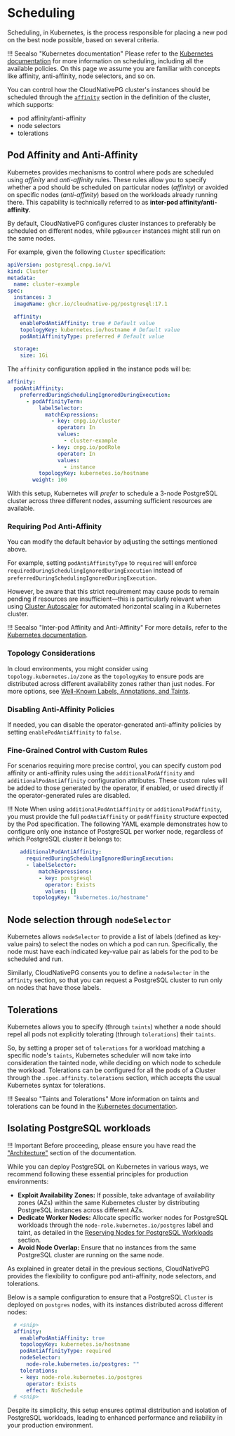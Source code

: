 # Scheduling

Scheduling, in Kubernetes, is the process responsible for placing a new pod on
the best node possible, based on several criteria.

!!! Seealso "Kubernetes documentation"
    Please refer to the
    [Kubernetes documentation](https://kubernetes.io/docs/concepts/scheduling-eviction/)
    for more information on scheduling, including all the available policies. On
    this page we assume you are familiar with concepts like affinity,
    anti-affinity, node selectors, and so on.

You can control how the CloudNativePG cluster's instances should be
scheduled through the [`affinity`](cloudnative-pg.v1.md#postgresql-cnpg-io-v1-AffinityConfiguration)
section in the definition of the cluster, which supports:

- pod affinity/anti-affinity
- node selectors
- tolerations

## Pod Affinity and Anti-Affinity

Kubernetes provides mechanisms to control where pods are scheduled using
*affinity* and *anti-affinity* rules. These rules allow you to specify whether
a pod should be scheduled on particular nodes (*affinity*) or avoided on
specific nodes (*anti-affinity*) based on the workloads already running there.
This capability is technically referred to as **inter-pod
affinity/anti-affinity**.

By default, CloudNativePG configures cluster instances to preferably be
scheduled on different nodes, while `pgBouncer` instances might still run on
the same nodes.

For example, given the following `Cluster` specification:

```yaml
apiVersion: postgresql.cnpg.io/v1
kind: Cluster
metadata:
  name: cluster-example
spec:
  instances: 3
  imageName: ghcr.io/cloudnative-pg/postgresql:17.1

  affinity:
    enablePodAntiAffinity: true # Default value
    topologyKey: kubernetes.io/hostname # Default value
    podAntiAffinityType: preferred # Default value

  storage:
    size: 1Gi
```

The `affinity` configuration applied in the instance pods will be:

```yaml
affinity:
  podAntiAffinity:
    preferredDuringSchedulingIgnoredDuringExecution:
      - podAffinityTerm:
          labelSelector:
            matchExpressions:
              - key: cnpg.io/cluster
                operator: In
                values:
                  - cluster-example
              - key: cnpg.io/podRole
                operator: In
                values:
                  - instance
          topologyKey: kubernetes.io/hostname
        weight: 100
```

With this setup, Kubernetes will *prefer* to schedule a 3-node PostgreSQL
cluster across three different nodes, assuming sufficient resources are
available.

### Requiring Pod Anti-Affinity

You can modify the default behavior by adjusting the settings mentioned above.

For example, setting `podAntiAffinityType` to `required` will enforce
`requiredDuringSchedulingIgnoredDuringExecution` instead of
`preferredDuringSchedulingIgnoredDuringExecution`.

However, be aware that this strict requirement may cause pods to remain pending
if resources are insufficient—this is particularly relevant when using [Cluster Autoscaler](https://github.com/kubernetes/autoscaler/tree/master/cluster-autoscaler) <!-- wokeignore:rule=master -->
for automated horizontal scaling in a Kubernetes cluster.

!!! Seealso "Inter-pod Affinity and Anti-Affinity"
    For more details, refer to the [Kubernetes documentation](https://kubernetes.io/docs/concepts/scheduling-eviction/assign-pod-node/#inter-pod-affinity-and-anti-affinity).

### Topology Considerations

In cloud environments, you might consider using `topology.kubernetes.io/zone`
as the `topologyKey` to ensure pods are distributed across different
availability zones rather than just nodes. For more options, see
[Well-Known Labels, Annotations, and Taints](https://kubernetes.io/docs/reference/labels-annotations-taints/).

### Disabling Anti-Affinity Policies

If needed, you can disable the operator-generated anti-affinity policies by
setting `enablePodAntiAffinity` to `false`.

### Fine-Grained Control with Custom Rules

For scenarios requiring more precise control, you can specify custom pod
affinity or anti-affinity rules using the `additionalPodAffinity` and
`additionalPodAntiAffinity` configuration attributes. These custom rules will
be added to those generated by the operator, if enabled, or used directly if
the operator-generated rules are disabled.

!!! Note
    When using `additionalPodAntiAffinity` or `additionalPodAffinity`, you must
    provide the full `podAntiAffinity` or `podAffinity` structure expected by the
    Pod specification. The following YAML example demonstrates how to configure
    only one instance of PostgreSQL per worker node, regardless of which PostgreSQL
    cluster it belongs to:

```yaml
    additionalPodAntiAffinity:
      requiredDuringSchedulingIgnoredDuringExecution:
      - labelSelector:
          matchExpressions:
          - key: postgresql
            operator: Exists
            values: []
        topologyKey: "kubernetes.io/hostname"
```

## Node selection through `nodeSelector`

Kubernetes allows `nodeSelector` to provide a list of labels (defined as
key-value pairs) to select the nodes on which a pod can run. Specifically,
the node must have each indicated key-value pair as labels for the
pod to be scheduled and run.

Similarly, CloudNativePG consents you to define a `nodeSelector` in the
`affinity` section, so that you can request a PostgreSQL cluster to run only
on nodes that have those labels.

## Tolerations

Kubernetes allows you to specify (through `taints`) whether a node should repel
all pods not explicitly tolerating (through `tolerations`) their `taints`.

So, by setting a proper set of `tolerations` for a workload matching a specific
node's `taints`, Kubernetes scheduler will now take into consideration the
tainted node, while deciding on which node to schedule the workload.
Tolerations can be configured for all the pods of a Cluster through the
`.spec.affinity.tolerations` section, which accepts the usual Kubernetes syntax
for tolerations.

!!! Seealso "Taints and Tolerations"
    More information on taints and tolerations can be found in the
    [Kubernetes documentation](https://kubernetes.io/docs/concepts/scheduling-eviction/taint-and-toleration/).

## Isolating PostgreSQL workloads

!!! Important
    Before proceeding, please ensure you have read the
    ["Architecture"](architecture.md) section of the documentation.

While you can deploy PostgreSQL on Kubernetes in various ways, we recommend
following these essential principles for production environments:

- **Exploit Availability Zones:** If possible, take advantage of availability
  zones (AZs) within the same Kubernetes cluster by distributing PostgreSQL
  instances across different AZs.
- **Dedicate Worker Nodes:** Allocate specific worker nodes for PostgreSQL
  workloads through the `node-role.kubernetes.io/postgres` label and taint,
  as detailed in the [Reserving Nodes for PostgreSQL Workloads](architecture.md#reserving-nodes-for-postgresql-workloads)
  section.
- **Avoid Node Overlap:** Ensure that no instances from the same PostgreSQL
  cluster are running on the same node.

As explained in greater detail in the previous sections, CloudNativePG
provides the flexibility to configure pod anti-affinity, node selectors, and
tolerations.

Below is a sample configuration to ensure that a PostgreSQL `Cluster` is
deployed on `postgres` nodes, with its instances distributed across different
nodes:

```yaml
  # <snip>
  affinity:
    enablePodAntiAffinity: true
    topologyKey: kubernetes.io/hostname
    podAntiAffinityType: required
    nodeSelector:
      node-role.kubernetes.io/postgres: ""
    tolerations:
    - key: node-role.kubernetes.io/postgres
      operator: Exists
      effect: NoSchedule
  # <snip>
```

Despite its simplicity, this setup ensures optimal distribution and isolation
of PostgreSQL workloads, leading to enhanced performance and reliability in
your production environment.

